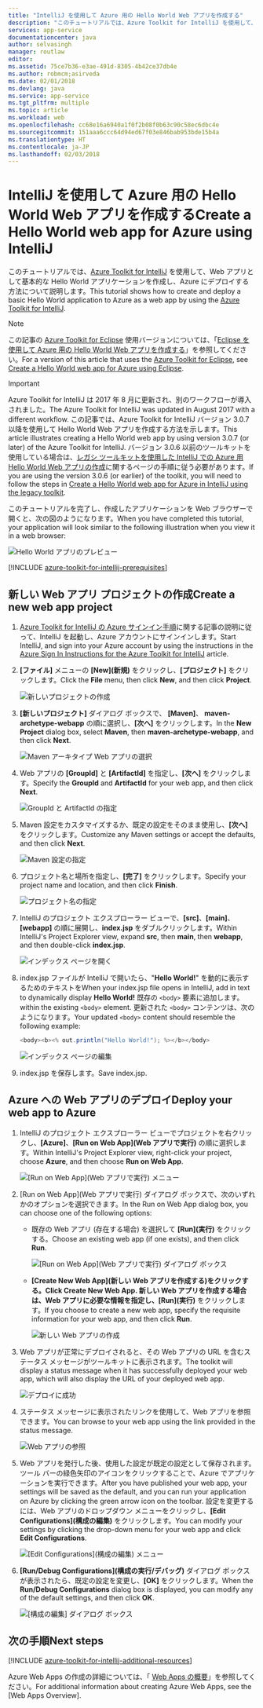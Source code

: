 ```yaml
---
title: "IntelliJ を使用して Azure 用の Hello World Web アプリを作成する"
description: "このチュートリアルでは、Azure Toolkit for IntelliJ を使用して、Azure 用の Hello World Web アプリを作成する方法について説明します。"
services: app-service
documentationcenter: java
author: selvasingh
manager: routlaw
editor: 
ms.assetid: 75ce7b36-e3ae-491d-8305-4b42ce37db4e
ms.author: robmcm;asirveda
ms.date: 02/01/2018
ms.devlang: java
ms.service: app-service
ms.tgt_pltfrm: multiple
ms.topic: article
ms.workload: web
ms.openlocfilehash: cc68e16a6940a1f0f2b08f0b63c90c58ec6dbc4e
ms.sourcegitcommit: 151aaa6ccc64d94ed67f03e846bab953bde15b4a
ms.translationtype: HT
ms.contentlocale: ja-JP
ms.lasthandoff: 02/03/2018
---
```

# <a name="create-a-hello-world-web-app-for-azure-using-intellij"></a><span data-ttu-id="55428-103">IntelliJ を使用して Azure 用の Hello World Web アプリを作成する</span><span class="sxs-lookup"><span data-stu-id="55428-103">Create a Hello World web app for Azure using IntelliJ</span></span>

<span data-ttu-id="55428-104">このチュートリアルでは、[Azure Toolkit for IntelliJ] を使用して、Web アプリとして基本的な Hello World アプリケーションを作成し、Azure にデプロイする方法について説明します。</span><span class="sxs-lookup"><span data-stu-id="55428-104">This tutorial shows how to create and deploy a basic Hello World application to Azure as a web app by using the [Azure Toolkit for IntelliJ].</span></span>

> [!NOTE]
>
> <span data-ttu-id="55428-105">この記事の [Azure Toolkit for Eclipse] 使用バージョンについては、「[Eclipse を使用して Azure 用の Hello World Web アプリを作成する][eclipse-hello-world]」を参照してください。</span><span class="sxs-lookup"><span data-stu-id="55428-105">For a version of this article that uses the [Azure Toolkit for Eclipse], see [Create a Hello World web app for Azure using Eclipse][eclipse-hello-world].</span></span>
>

> [!IMPORTANT]
> 
> <span data-ttu-id="55428-106">Azure Toolkit for IntelliJ は 2017 年 8 月に更新され、別のワークフローが導入されました。</span><span class="sxs-lookup"><span data-stu-id="55428-106">The Azure Toolkit for IntelliJ was updated in August 2017 with a different workflow.</span></span> <span data-ttu-id="55428-107">この記事では、Azure Toolkit for IntelliJ バージョン 3.0.7 以降を使用して Hello World Web アプリを作成する方法を示します。</span><span class="sxs-lookup"><span data-stu-id="55428-107">This article illustrates creating a Hello World web app by using version 3.0.7 (or later) of the Azure Toolkit for IntelliJ.</span></span> <span data-ttu-id="55428-108">バージョン 3.0.6 以前のツールキットを使用している場合は、[レガシ ツールキットを使用した IntelliJ での Azure 用 Hello World Web アプリの作成][Legacy Version]に関するページの手順に従う必要があります。</span><span class="sxs-lookup"><span data-stu-id="55428-108">If you are using the version 3.0.6 (or earlier) of the toolkit, you will need to follow the steps in [Create a Hello World web app for Azure in IntelliJ using the legacy toolkit][Legacy Version].</span></span>
> 

<span data-ttu-id="55428-109">このチュートリアルを完了し、作成したアプリケーションを Web ブラウザーで開くと、次の図のようになります。</span><span class="sxs-lookup"><span data-stu-id="55428-109">When you have completed this tutorial, your application will look similar to the following illustration when you view it in a web browser:</span></span>

![Hello World アプリのプレビュー][browse-web-app]

[!INCLUDE [azure-toolkit-for-intellij-prerequisites](../includes/azure-toolkit-for-intellij-prerequisites.md)]

## <a name="create-a-new-web-app-project"></a><span data-ttu-id="55428-111">新しい Web アプリ プロジェクトの作成</span><span class="sxs-lookup"><span data-stu-id="55428-111">Create a new web app project</span></span>

1. <span data-ttu-id="55428-112">[Azure Toolkit for IntelliJ の Azure サインイン手順][intelliJ-sign-in-instructions]に関する記事の説明に従って、IntelliJ を起動し、Azure アカウントにサインインします。</span><span class="sxs-lookup"><span data-stu-id="55428-112">Start IntelliJ, and sign into your Azure account by using the instructions in the [Azure Sign In Instructions for the Azure Toolkit for IntelliJ][intelliJ-sign-in-instructions] article.</span></span>

1. <span data-ttu-id="55428-113">**[ファイル]** メニューの **[New]\(新規\)** をクリックし、**[プロジェクト]** をクリックします。</span><span class="sxs-lookup"><span data-stu-id="55428-113">Click the **File** menu, then click **New**, and then click **Project**.</span></span>
   
   ![新しいプロジェクトの作成][file-new-project]

1. <span data-ttu-id="55428-115">**[新しいプロジェクト]** ダイアログ ボックスで、 **[Maven]**、
 **maven-archetype-webapp** の順に選択し、**[次へ]** をクリックします。</span><span class="sxs-lookup"><span data-stu-id="55428-115">In the **New Project** dialog box, select **Maven**, then **maven-archetype-webapp**, and then click **Next**.</span></span>
   
   ![Maven アーキタイプ Web アプリの選択][maven-archetype-webapp]
   
1. <span data-ttu-id="55428-117">Web アプリの **[GroupId]** と **[ArtifactId]** を指定し、**[次へ]** をクリックします。</span><span class="sxs-lookup"><span data-stu-id="55428-117">Specify the **GroupId** and **ArtifactId** for your web app, and then click **Next**.</span></span>
   
   ![GroupId と ArtifactId の指定][groupid-and-artifactid]

1. <span data-ttu-id="55428-119">Maven 設定をカスタマイズするか、既定の設定をそのまま使用し、**[次へ]** をクリックします。</span><span class="sxs-lookup"><span data-stu-id="55428-119">Customize any Maven settings or accept the defaults, and then click **Next**.</span></span>
   
   ![Maven 設定の指定][maven-options]

1. <span data-ttu-id="55428-121">プロジェクト名と場所を指定し、**[完了]** をクリックします。</span><span class="sxs-lookup"><span data-stu-id="55428-121">Specify your project name and location, and then click **Finish**.</span></span>
   
   ![プロジェクト名の指定][project-name]

1. <span data-ttu-id="55428-123">IntelliJ のプロジェクト エクスプローラー ビューで、**[src]**、**[main]**、**[webapp]** の順に展開し、**index.jsp** をダブルクリックします。</span><span class="sxs-lookup"><span data-stu-id="55428-123">Within IntelliJ's Project Explorer view, expand **src**, then **main**, then **webapp**, and then double-click **index.jsp**.</span></span>
   
   ![インデックス ページを開く][open-index-page]

1. <span data-ttu-id="55428-125">index.jsp ファイルが IntelliJ で開いたら、"**Hello World!**" を動的に表示するためのテキストを</span><span class="sxs-lookup"><span data-stu-id="55428-125">When your index.jsp file opens in IntelliJ, add in text to dynamically display **Hello World!**</span></span> <span data-ttu-id="55428-126">既存の `<body>` 要素に追加します。</span><span class="sxs-lookup"><span data-stu-id="55428-126">within the existing `<body>` element.</span></span> <span data-ttu-id="55428-127">更新された `<body>` コンテンツは、次のようになります。</span><span class="sxs-lookup"><span data-stu-id="55428-127">Your updated `<body>` content should resemble the following example:</span></span>
   
   ```java
   <body><b><% out.println("Hello World!"); %></b></body>
   ``` 

   ![インデックス ページの編集][edit-index-page]

1. <span data-ttu-id="55428-129">index.jsp を保存します。</span><span class="sxs-lookup"><span data-stu-id="55428-129">Save index.jsp.</span></span>

## <a name="deploy-your-web-app-to-azure"></a><span data-ttu-id="55428-130">Azure への Web アプリのデプロイ</span><span class="sxs-lookup"><span data-stu-id="55428-130">Deploy your web app to Azure</span></span>

1. <span data-ttu-id="55428-131">IntelliJ のプロジェクト エクスプローラー ビューでプロジェクトを右クリックし、**[Azure]**、**[Run on Web App]\(Web アプリで実行\)** の順に選択します。</span><span class="sxs-lookup"><span data-stu-id="55428-131">Within IntelliJ's Project Explorer view, right-click your project, choose **Azure**, and then choose **Run on Web App**.</span></span>
   
   ![[Run on Web App]\(Web アプリで実行\) メニュー][run-on-web-app-menu]

1. <span data-ttu-id="55428-133">[Run on Web App]\(Web アプリで実行\) ダイアログ ボックスで、次のいずれかのオプションを選択できます。</span><span class="sxs-lookup"><span data-stu-id="55428-133">In the Run on Web App dialog box, you can choose one of the following options:</span></span>

   * <span data-ttu-id="55428-134">既存の Web アプリ (存在する場合) を選択して **[Run]\(実行\)** をクリックする。</span><span class="sxs-lookup"><span data-stu-id="55428-134">Choose an existing web app (if one exists), and then click **Run**.</span></span>

      ![[Run on Web App]\(Web アプリで実行\) ダイアログ ボックス][run-on-web-app-dialog]

   * <span data-ttu-id="55428-136">**[Create New Web App]\(新しい Web アプリを作成する\)**をクリックする。</span><span class="sxs-lookup"><span data-stu-id="55428-136">Click **Create New Web App**.</span></span> <span data-ttu-id="55428-137">新しい Web アプリを作成する場合は、Web アプリに必要な情報を指定し、**[Run]\(実行\)** をクリックします。</span><span class="sxs-lookup"><span data-stu-id="55428-137">If you choose to create a new web app, specify the requisite information for your web app, and then click **Run**.</span></span>

      ![新しい Web アプリの作成][create-new-web-app-dialog]

1. <span data-ttu-id="55428-139">Web アプリが正常にデプロイされると、その Web アプリの URL を含むステータス メッセージがツールキットに表示されます。</span><span class="sxs-lookup"><span data-stu-id="55428-139">The toolkit will display a status message when it has successfully deployed your web app, which will also display the URL of your deployed web app.</span></span>

   ![デプロイに成功][successfully-deployed]

1. <span data-ttu-id="55428-141">ステータス メッセージに表示されたリンクを使用して、Web アプリを参照できます。</span><span class="sxs-lookup"><span data-stu-id="55428-141">You can browse to your web app using the link provided in the status message.</span></span>

   ![Web アプリの参照][browse-web-app]

1. <span data-ttu-id="55428-143">Web アプリを発行した後、使用した設定が既定の設定として保存されます。ツール バーの緑色矢印のアイコンをクリックすることで、Azure でアプリケーションを実行できます。</span><span class="sxs-lookup"><span data-stu-id="55428-143">After you have published your web app, your settings will be saved as the default, and you can run your application on Azure by clicking the green arrow icon on the toolbar.</span></span> <span data-ttu-id="55428-144">設定を変更するには、Web アプリのドロップダウン メニューをクリックし、**[Edit Configurations]\(構成の編集\)** をクリックします。</span><span class="sxs-lookup"><span data-stu-id="55428-144">You can modify your settings by clicking the drop-down menu for your web app and click **Edit Configurations**.</span></span>

   ![[Edit Configurations]\(構成の編集\) メニュー][edit-configuration-menu]

1. <span data-ttu-id="55428-146">**[Run/Debug Configurations]\(構成の実行/デバッグ\)** ダイアログ ボックスが表示されたら、既定の設定を変更し、**[OK]** をクリックします。</span><span class="sxs-lookup"><span data-stu-id="55428-146">When the **Run/Debug Configurations** dialog box is displayed, you can modify any of the default settings, and then click **OK**.</span></span>

   ![[構成の編集] ダイアログ ボックス][edit-configuration-dialog]

## <a name="next-steps"></a><span data-ttu-id="55428-148">次の手順</span><span class="sxs-lookup"><span data-stu-id="55428-148">Next steps</span></span>

[!INCLUDE [azure-toolkit-for-intellij-additional-resources](../includes/azure-toolkit-for-intellij-additional-resources.md)]

<span data-ttu-id="55428-149">Azure Web Apps の作成の詳細については、「 [Web Apps の概要]」を参照してください。</span><span class="sxs-lookup"><span data-stu-id="55428-149">For additional information about creating Azure Web Apps, see the [Web Apps Overview].</span></span>

<!-- URL List -->

[Azure Toolkit for IntelliJ]: azure-toolkit-for-intellij.md
[Azure Toolkit for Eclipse]: ../eclipse/azure-toolkit-for-eclipse.md
[eclipse-hello-world]: ../eclipse/azure-toolkit-for-eclipse-create-hello-world-web-app.md
[Web Apps の概要]: /azure/app-service/app-service-web-overview
[Apache Tomcat]: http://tomcat.apache.org/
[Jetty]: http://www.eclipse.org/jetty/
[Legacy Version]: azure-toolkit-for-intellij-create-hello-world-web-app-legacy-version.md
[intelliJ-sign-in-instructions]: azure-toolkit-for-intellij-sign-in-instructions.md

<!-- IMG List -->

[file-new-project]: ./media/azure-toolkit-for-intellij-create-hello-world-web-app/file-new-project.png
[maven-archetype-webapp]: ./media/azure-toolkit-for-intellij-create-hello-world-web-app/maven-archetype-webapp.png
[groupid-and-artifactid]: ./media/azure-toolkit-for-intellij-create-hello-world-web-app/groupid-and-artifactid.png
[maven-options]: ./media/azure-toolkit-for-intellij-create-hello-world-web-app/maven-options.png
[project-name]: ./media/azure-toolkit-for-intellij-create-hello-world-web-app/project-name.png
[open-index-page]: ./media/azure-toolkit-for-intellij-create-hello-world-web-app/open-index-page.png
[edit-index-page]: ./media/azure-toolkit-for-intellij-create-hello-world-web-app/edit-index-page.png
[run-on-web-app-menu]: ./media/azure-toolkit-for-intellij-create-hello-world-web-app/run-on-web-app-menu.png
[run-on-web-app-dialog]: ./media/azure-toolkit-for-intellij-create-hello-world-web-app/run-on-web-app-dialog.png
[create-new-web-app-dialog]: ./media/azure-toolkit-for-intellij-create-hello-world-web-app/create-new-web-app-dialog.png
[successfully-deployed]: ./media/azure-toolkit-for-intellij-create-hello-world-web-app/successfully-deployed.png
[browse-web-app]: ./media/azure-toolkit-for-intellij-create-hello-world-web-app/browse-web-app.png
[edit-configuration-menu]: ./media/azure-toolkit-for-intellij-create-hello-world-web-app/edit-configuration-menu.png
[edit-configuration-dialog]: ./media/azure-toolkit-for-intellij-create-hello-world-web-app/edit-configuration-dialog.png
